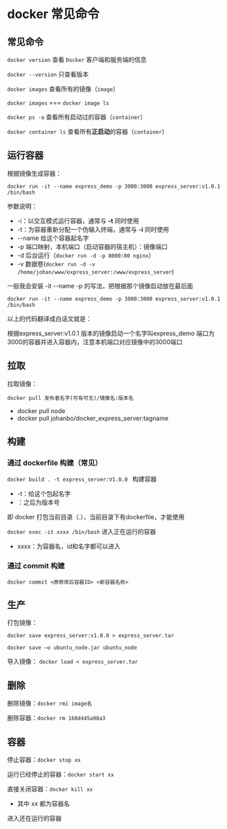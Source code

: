 # docker 常见命令

## 常见命令

`docker version`      查看 `Docker` 客户端和服务端的信息

`docker --version`  	只查看版本

`docker images`		查看所有的镜像（`image`）

`docker images` === `docker image ls`

`docker ps -a` 		查看所有启动过的容器（`container`）

`docker container ls` 	查看所有**正启动**的容器（`container`）



## 运行容器

根据镜像生成容器：

`docker run -it --name express_demo -p 3000:3000 express_server:v1.0.1 /bin/bash `		

参数说明：

- -i：以交互模式运行容器，通常与 **-t** 同时使用
- -t：为容器重新分配一个伪输入终端，通常与 **-i** 同时使用
- --name    给这个容器起名字
- -p     端口映射，本机端口（启动容器的宿主机）：镜像端口
- -d     后台运行（`docker run -d -p 8000:80 nginx`）
- -v     数据卷(`docker run -d -v /home/johan/www/express_server:/www/express_server`)



一般我会安装 -it --name -p 的写法，把根据那个镜像启动放在最后面

`docker run -it --name express_demo -p 3000:3000 express_server:v1.0.1 /bin/bash `

以上的代码翻译成白话文就是：

根据express_server:v1.0.1 版本的镜像启动一个名字叫express_demo 端口为3000的容器并进入容器内，注意本机端口对应镜像中的3000端口



## 拉取

拉取镜像：

`docker pull 发布者名字(可有可无)/镜像名:版本名`      

- docker pull node
- docker pull johanbo/docker_express_server:tagname



## 构建

### 通过 dockerfile 构建（常见）

`docker build . -t express_server:V1.0.0 ` 	构建容器

- -t：给这个包起名字
- ：之后为版本号

即 docker 打包当前目录（.），当前目录下有dockerfile，才能使用

`docker exec -it xxxx /bin/bash`	进入正在运行的容器

- xxxx：为容器名，id和名字都可以进入

### 通过 commit 构建

`docker commit <原修改后容器ID> <新容器名称>` 



## 生产

打包镜像：

`docker save express_server:v1.0.0 > express_server.tar`	

`docker save –o ubuntu_node.jar ubuntu_node`

导入镜像： `docker load < express_server.tar`



## 删除

删除镜像：`docker rmi image名`

删除容器：`docker rm 168d445a98a3` 	



## 容器

停止容器：`docker stop xx` 

运行已经停止的容器：`docker start xx`	

直接关闭容器：`docker kill xx` 	

- 其中 xx 都为容器名



进入还在运行的容器



